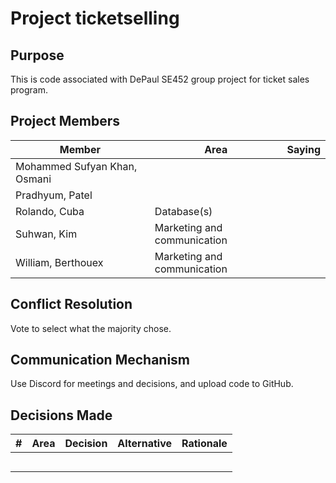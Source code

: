 # Project ticketselling

## Purpose

This is code associated with DePaul SE452 group project for ticket sales program.


## Project Members

| Member | Area | Saying |
| ------ | ---- | ------ |
| Mohammed Sufyan Khan, Osmani |      |        |
| Pradhyum, Patel |      |        |
| Rolando, Cuba | Database(s) |        |
| Suhwan, Kim | Marketing and communication |        |
| William, Berthouex | Marketing and communication |        |

## Conflict Resolution

Vote to select what the majority chose.

## Communication Mechanism

Use Discord for meetings and decisions, and upload code to GitHub.

## Decisions Made

| # | Area | Decision | Alternative | Rationale |
| - | ---- | -------- | ----------- | --------- |
|   |      |          |             |           |
|   |      |          |             |           |
|   |      |          |             |           |
|   |      |          |             |           |
|   |      |          |             |           |
